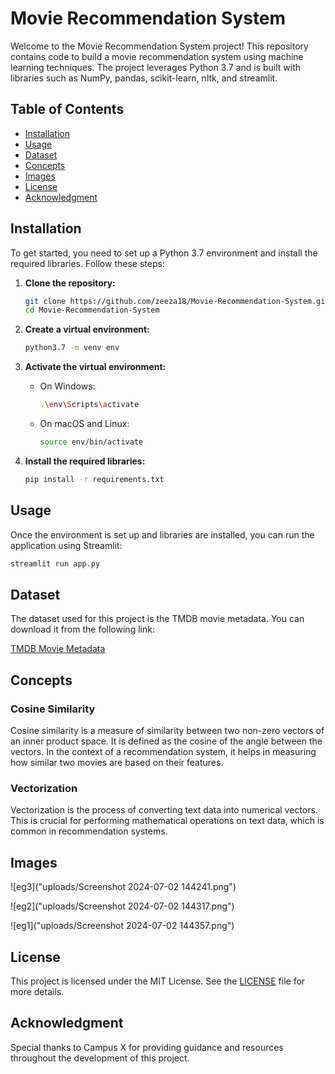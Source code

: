 # Movie Recommendation System

Welcome to the Movie Recommendation System project! This repository contains code to build a movie recommendation system using machine learning techniques. The project leverages Python 3.7 and is built with libraries such as NumPy, pandas, scikit-learn, nltk, and streamlit.

## Table of Contents
- [Installation](#installation)
- [Usage](#usage)
- [Dataset](#dataset)
- [Concepts](#concepts)
- [Images](#images)
- [License](#license)
- [Acknowledgment](#acknowledgment)

## Installation

To get started, you need to set up a Python 3.7 environment and install the required libraries. Follow these steps:

1. **Clone the repository:**
    ```bash
    git clone https://github.com/zeeza18/Movie-Recommendation-System.git
    cd Movie-Recommendation-System
    ```

2. **Create a virtual environment:**
    ```bash
    python3.7 -m venv env
    ```

3. **Activate the virtual environment:**
    - On Windows:
        ```bash
        .\env\Scripts\activate
        ```
    - On macOS and Linux:
        ```bash
        source env/bin/activate
        ```

4. **Install the required libraries:**
    ```bash
    pip install -r requirements.txt
    ```

## Usage

Once the environment is set up and libraries are installed, you can run the application using Streamlit:

```bash
streamlit run app.py
 ```

## Dataset
The dataset used for this project is the TMDB movie metadata. You can download it from the following link:

[TMDB Movie Metadata](https://www.kaggle.com/tmdb/tmdb-movie-metadata?select=tmdb_5000_movies.csv)

## Concepts
### Cosine Similarity
Cosine similarity is a measure of similarity between two non-zero vectors of an inner product space. It is defined as the cosine of the angle between the vectors. In the context of a recommendation system, it helps in measuring how similar two movies are based on their features.

### Vectorization
Vectorization is the process of converting text data into numerical vectors. This is crucial for performing mathematical operations on text data, which is common in recommendation systems.

## Images

![eg3]("uploads/Screenshot 2024-07-02 144241.png")

![eg2]("uploads/Screenshot 2024-07-02 144317.png")

![eg1]("uploads/Screenshot 2024-07-02 144357.png")

## License
This project is licensed under the MIT License. See the [LICENSE](LICENSE) file for more details.

## Acknowledgment
Special thanks to Campus X for providing guidance and resources throughout the development of this project.

